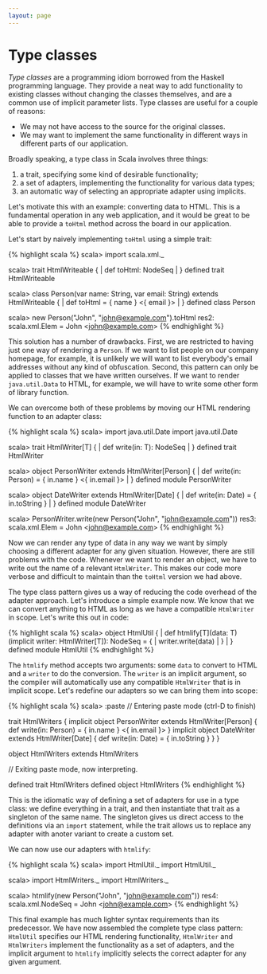 ```yaml
---
layout: page
---
```


# Type classes

*Type classes* are a programming idiom borrowed from the Haskell programming language. They provide a neat way to add functionality to existing classes without changing the classes themselves, and are a common use of implicit parameter lists. Type classes are useful for a couple of reasons:

 - We may not have access to the source for the original classes.
 - We may want to implement the same functionality in different ways in different parts of our application.

Broadly speaking, a type class in Scala involves three things:

 1. a trait, specifying some kind of desirable functionality;
 2. a set of adapters, implementing the functionality for various data types;
 3. an automatic way of selecting an appropriate adapter using implicits.

Let's motivate this with an example: converting data to HTML. This is a fundamental operation in any web application, and it would be great to be able to provide a `toHtml` method across the board in our application.

Let's start by naively implementing `toHtml` using a simple trait:

{% highlight scala %}
scala> import scala.xml._

scala> trait HtmlWriteable {
     |   def toHtml: NodeSeq
     | }
defined trait HtmlWriteable

scala> class Person(var name: String, var email: String) extends HtmlWriteable {
     |   def toHtml = <span>{ name } &lt;{ email }&gt;</span>
     | }
defined class Person

scala> new Person("John", "john@example.com").toHtml
res2: scala.xml.Elem = <span>John &lt;john@example.com&gt;</span>
{% endhighlight %}

This solution has a number of drawbacks. First, we are restricted to having just one way of rendering a `Person`. If we want to list people on our company homepage, for example, it is unlikely we will want to list everybody's email addresses without any kind of obfuscation. Second, this pattern can only be applied to classes that we have written ourselves. If we want to render `java.util.Data` to HTML, for example, we will have to write some other form of library function.

We can overcome both of these problems by moving our HTML rendering function to an adapter class:

{% highlight scala %}
scala> import java.util.Date
import java.util.Date

scala> trait HtmlWriter[T] {
     |   def write(in: T): NodeSeq
     | }
defined trait HtmlWriter

scala> object PersonWriter extends HtmlWriter[Person] {
     |   def write(in: Person) = <span>{ in.name } &lt;{ in.email }&gt;</span>
     | }
defined module PersonWriter

scala> object DateWriter extends HtmlWriter[Date] {
     |   def write(in: Date) = <span>{ in.toString }</span>
     | }
defined module DateWriter

scala> PersonWriter.write(new Person("John", "john@example.com"))
res3: scala.xml.Elem = <span>John &lt;john@example.com&gt;</span>
{% endhighlight %}

Now we can render any type of data in any way we want by simply choosing a different adapter for any given situation. However, there are still problems with the code. Whenever we want to render an object, we have to write out the name of a relevant `HtmlWriter`. This makes our code more verbose and difficult to maintain than the `toHtml` version we had above.

The type class pattern gives us a way of reducing the code overhead of the adapter approach. Let's introduce a simple example now. We know that we can convert anything to HTML as long as we have a compatible `HtmlWriter` in scope. Let's write this out in code:

{% highlight scala %}
scala> object HtmlUtil {
     |   def htmlify[T](data: T)(implicit writer: HtmlWriter[T]): NodeSeq = {
     |     writer.write(data)
     |   }
     | }
defined module HtmlUtil
{% endhighlight %}

The `htmlify` method accepts two arguments: some `data` to convert to HTML and a `writer` to do the conversion. The `writer` is an implicit argument, so the compiler will automatically use any compatible `HtmlWriter` that is in implicit scope. Let's redefine our adapters so we can bring them into scope:

{% highlight scala %}
scala> :paste
// Entering paste mode (ctrl-D to finish)

trait HtmlWriters {
  implicit object PersonWriter extends HtmlWriter[Person] {
    def write(in: Person) = <span>{ in.name } &lt;{ in.email }&gt;</span>
  }
  implicit object DateWriter extends HtmlWriter[Date] {
    def write(in: Date) = <span>{ in.toString }</span>
  }
}

object HtmlWriters extends HtmlWriters

// Exiting paste mode, now interpreting.

defined trait HtmlWriters
defined object HtmlWriters
{% endhighlight %}

This is the idiomatic way of defining a set of adapters for use in a type class: we define everything in a trait, and then instantiate that trait as a singleton of the same name. The singleton gives us direct access to the definitions via an `import` statement, while the trait allows us to replace any adapter with anoter variant to create a custom set.

We can now use our adapters with `htmlify`:

{% highlight scala %}
scala> import HtmlUtil._
import HtmlUtil._

scala> import HtmlWriters._
import HtmlWriters._

scala> htmlify(new Person("John", "john@example.com"))
res4: scala.xml.NodeSeq = <span>John &lt;john@example.com&gt;</span>
{% endhighlight %}

This final example has much lighter syntax requirements than its predecessor. We have now assembled the complete type class pattern: `HtmlUtil` specifies our HTML rendering functionality, `HtmlWriter` and `HtmlWriters` implement the functionality as a set of adapters, and the implicit argument to `htmlify` implicitly selects the correct adapter for any given argument.
